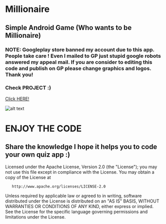 # Millionaire
## Simple Android Game (Who wants to be Millionaire)

### NOTE: Googleplay store banned my account due to this app. People take care ! Even I mailed to GP just stupid google robots answered my appeal mail. If you are consider to editing this code and publish on GP please change graphics and logos. Thank you! 

### Check PROJECT :)
[Click HERE!](https://androidappsapk.co/detail-kim-atanmak-ister-2017/
)

![alt text](https://image.ibb.co/jZ08C7/milyoner_coverr_ing.png "preview")

# ENJOY THE CODE
## Share the knowledge I hope it helps you to code your own quiz app :)




   Licensed under the Apache License, Version 2.0 (the "License");
   you may not use this file except in compliance with the License.
   You may obtain a copy of the License at

       http://www.apache.org/licenses/LICENSE-2.0

   Unless required by applicable law or agreed to in writing, software
   distributed under the License is distributed on an "AS IS" BASIS,
   WITHOUT WARRANTIES OR CONDITIONS OF ANY KIND, either express or implied.
   See the License for the specific language governing permissions and
   limitations under the License.
